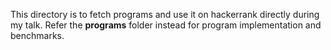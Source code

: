 This directory is to fetch programs and use it on hackerrank directly during my talk. Refer the **programs** folder instead for program implementation and benchmarks.